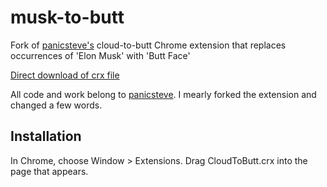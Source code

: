 musk-to-butt
=============

Fork of [panicsteve's](https://github.com/panicsteve) cloud-to-butt Chrome extension that replaces occurrences of 'Elon Musk' with 'Butt Face'

[Direct download of crx file](https://github.com/Twosdayz/musk-to-butt/blob/master/CloudToButt.crx?raw=true)

All code and work belong to [panicsteve](https://github.com/panicsteve). I mearly forked the extension and changed a few words.


Installation
------------

In Chrome, choose Window > Extensions.  Drag CloudToButt.crx into the page that appears.
